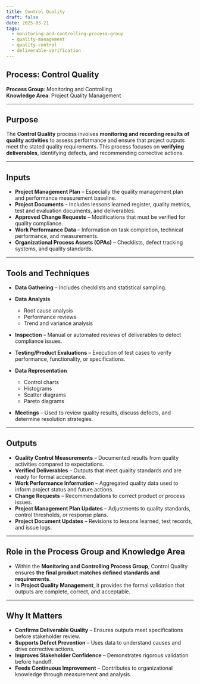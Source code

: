```yaml
---
title: Control Quality  
draft: false
date: 2025-03-21  
tags:  
  - monitoring-and-controlling-process-group  
  - quality-management  
  - quality-control  
  - deliverable-verification  
---
```


## Process: Control Quality

**Process Group**: Monitoring and Controlling  
**Knowledge Area**: Project Quality Management  

---

## Purpose

The **Control Quality** process involves **monitoring and recording results of quality activities** to assess performance and ensure that project outputs meet the stated quality requirements. This process focuses on **verifying deliverables**, identifying defects, and recommending corrective actions.

---

## Inputs

- **Project Management Plan** – Especially the quality management plan and performance measurement baseline.
- **Project Documents** – Includes lessons learned register, quality metrics, test and evaluation documents, and deliverables.
- **Approved Change Requests** – Modifications that must be verified for quality compliance.
- **Work Performance Data** – Information on task completion, technical performance, and measurements.
- **Organizational Process Assets (OPAs)** – Checklists, defect tracking systems, and quality standards.

---

## Tools and Techniques

- **Data Gathering** – Includes checklists and statistical sampling.
- **Data Analysis**  
  - Root cause analysis  
  - Performance reviews  
  - Trend and variance analysis  

- **Inspection** – Manual or automated reviews of deliverables to detect compliance issues.
- **Testing/Product Evaluations** – Execution of test cases to verify performance, functionality, or specifications.
- **Data Representation**  
  - Control charts  
  - Histograms  
  - Scatter diagrams  
  - Pareto diagrams  

- **Meetings** – Used to review quality results, discuss defects, and determine resolution strategies.

---

## Outputs

- **Quality Control Measurements** – Documented results from quality activities compared to expectations.
- **Verified Deliverables** – Outputs that meet quality standards and are ready for formal acceptance.
- **Work Performance Information** – Aggregated quality data used to inform project status and future actions.
- **Change Requests** – Recommendations to correct product or process issues.
- **Project Management Plan Updates** – Adjustments to quality standards, control thresholds, or response plans.
- **Project Document Updates** – Revisions to lessons learned, test records, and issue logs.

---

## Role in the Process Group and Knowledge Area

- Within the **Monitoring and Controlling Process Group**, Control Quality ensures **the final product matches defined standards and requirements**.
- In **Project Quality Management**, it provides the formal validation that outputs are complete, correct, and acceptable.

---

## Why It Matters

- **Confirms Deliverable Quality** – Ensures outputs meet specifications before stakeholder review.
- **Supports Defect Prevention** – Uses data to understand causes and drive corrective actions.
- **Improves Stakeholder Confidence** – Demonstrates rigorous validation before handoff.
- **Feeds Continuous Improvement** – Contributes to organizational knowledge through measurement and analysis.
